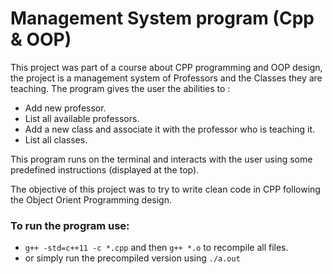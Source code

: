 # Management System program (Cpp & OOP)

This project was part of a course about CPP programming and OOP design, the project is a management system of Professors and the Classes they are teaching.
The program gives the user the abilities to :
  * Add new professor.
  * List all available professors.
  * Add a new class and associate it with the professor who is teaching it.
  * List all classes.

This program runs on the terminal and interacts with the user using some predefined instructions (displayed at the top).

The objective of this project was to try to write clean code in CPP following the Object Orient Programming design.

### To run the program use:
  * `g++ -std=c++11 -c *.cpp` and then `g++ *.o` to recompile all files.
  * or simply run the precompiled version using `./a.out`
